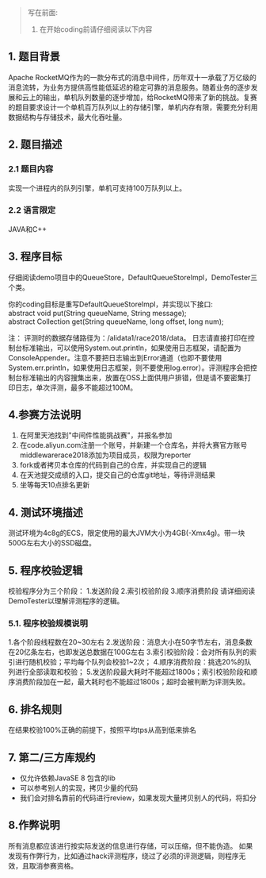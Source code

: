 >写在前面: 
> 1. 在开始coding前请仔细阅读以下内容


## 1. 题目背景
Apache RocketMQ作为的一款分布式的消息中间件，历年双十一承载了万亿级的消息流转，为业务方提供高性能低延迟的稳定可靠的消息服务。随着业务的逐步发展和云上的输出，单机队列数量的逐步增加，给RocketMQ带来了新的挑战。复赛的题目要求设计一个单机百万队列以上的存储引擎，单机内存有限，需要充分利用数据结构与存储技术，最大化吞吐量。  

## 2. 题目描述

### 2.1 题目内容
实现一个进程内的队列引擎，单机可支持100万队列以上。


### 2.2 语言限定
JAVA和C++

## 3.  程序目标

仔细阅读demo项目中的QueueStore，DefaultQueueStoreImpl，DemoTester三个类。

你的coding目标是重写DefaultQueueStoreImpl，并实现以下接口:  
abstract void put(String queueName, String message);  
abstract Collection<String> get(String queueName, long offset, long num);  

注：
评测时的数据存储路径为：/alidata1/race2018/data。
日志请直接打印在控制台标准输出，可以使用System.out.println，如果使用日志框架，请配置为ConsoleAppender。注意不要把日志输出到Error通道（也即不要使用System.err.println，如果使用日志框架，则不要使用log.error）。评测程序会把控制台标准输出的内容搜集出来，放置在OSS上面供用户排错，但是请不要密集打印日志，单次评测，最多不能超过100M。


## 4.参赛方法说明
1. 在阿里天池找到"中间件性能挑战赛"，并报名参加
2. 在code.aliyun.com注册一个账号，并新建一个仓库名，并将大赛官方账号middlewarerace2018添加为项目成员，权限为reporter
3. fork或者拷贝本仓库的代码到自己的仓库，并实现自己的逻辑
4. 在天池提交成绩的入口，提交自己的仓库git地址，等待评测结果
5. 坐等每天10点排名更新


## 4. 测试环境描述
测试环境为4c8g的ECS，限定使用的最大JVM大小为4GB(-Xmx4g)。带一块500G左右大小的SSD磁盘。

## 5. 程序校验逻辑

校验程序分为三个阶段：
1.发送阶段
2.索引校验阶段
3.顺序消费阶段
请详细阅读DemoTester以理解评测程序的逻辑。

### 5.1. 程序校验规模说明
1.各个阶段线程数在20~30左右
2.发送阶段：消息大小在50字节左右，消息条数在20亿条左右，也即发送总数据在100G左右
3.索引校验阶段：会对所有队列的索引进行随机校验；平均每个队列会校验1~2次；
4.顺序消费阶段：挑选20%的队列进行全部读取和校验；
5.发送阶段最大耗时不能超过1800s；索引校验阶段和顺序消费阶段加在一起，最大耗时也不能超过1800s；超时会被判断为评测失败。

## 6. 排名规则

在结果校验100%正确的前提下，按照平均tps从高到低来排名


## 7. 第二/三方库规约

* 仅允许依赖JavaSE 8 包含的lib
* 可以参考别人的实现，拷贝少量的代码
* 我们会对排名靠前的代码进行review，如果发现大量拷贝别人的代码，将扣分

## 8.作弊说明

所有消息都应该进行按实际发送的信息进行存储，可以压缩，但不能伪造。
如果发现有作弊行为，比如通过hack评测程序，绕过了必须的评测逻辑，则程序无效，且取消参赛资格。


